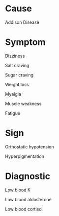 # Cause

Addison Disease

# Symptom

Dizziness

Salt craving

Sugar craving

Weight loss

Myalgia

Muscle weakness

Fatigue

# Sign

Orthostatic hypotension

Hyperpigmentation

# Diagnostic

Low blood K

Low blood aldosterone

Low blood cortisol
